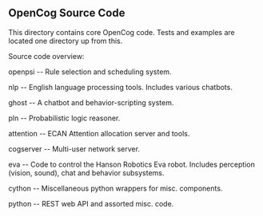 
OpenCog Source Code
-------------------

This directory contains core OpenCog code.  Tests and examples
are located one directory up from this.

Source code overview:

openpsi         -- Rule selection and scheduling system.

nlp             -- English language processing tools.
                   Includes various chatbots.

ghost           -- A chatbot and behavior-scripting system.

pln             -- Probabilistic logic reasoner.

attention       -- ECAN Attention allocation server and tools.

cogserver       -- Multi-user network server.

eva             -- Code to control the Hanson Robotics Eva robot.
                   Includes perception (vision, sound), chat and
                   behavior subsystems.

cython          -- Miscellaneous python wrappers for misc. components.

python          -- REST web API and assorted misc. code.
